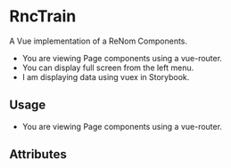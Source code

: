 # RncTrain

A Vue implementation of a ReNom Components.  


* You are viewing Page components using a vue-router.  
* You can display full screen from the left menu.  
* I am displaying data using vuex in Storybook.  


## Usage

* You are viewing Page components using a vue-router.   


## Attributes
